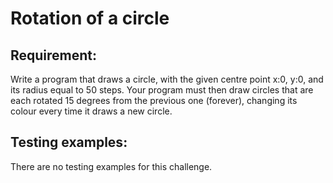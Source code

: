 # Rotation of a circle

## Requirement:

Write a program that draws a circle, with the given centre point x:0, y:0, and its radius equal to 50 steps.
Your program must then draw circles that are each rotated 15 degrees from the previous one (forever), changing its colour every time it draws a new circle.

## Testing examples:

There are no testing examples for this challenge.
